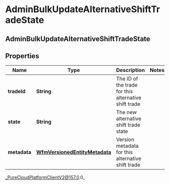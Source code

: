 # AdminBulkUpdateAlternativeShiftTradeState

## AdminBulkUpdateAlternativeShiftTradeState

## Properties

|Name | Type | Description | Notes|
|------------ | ------------- | ------------- | -------------|
| **tradeId** | **String** | The ID of the trade for this alternative shift trade | |
| **state** | **String** | The new alternative shift trade state | |
| **metadata** | [**WfmVersionedEntityMetadata**](WfmVersionedEntityMetadata) | Version metadata for this alternative shift trade | |



_PureCloudPlatformClientV2@157.0.0_
